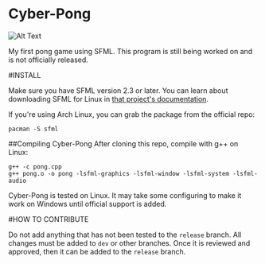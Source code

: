 # Cyber-Pong
![Alt Text](http://imgur.com/a/B2Heh)

My first pong game using SFML. This program is still being worked on and is not
officially released.

#INSTALL

Make sure you have SFML version 2.3 or later. You can learn about downloading
SFML for Linux in [that project's
documentation](http://www.sfml-dev.org/tutorials/2.3/start-linux.php).

If you're using Arch Linux, you can grab the package from the official repo:
    
    pacman -S sfml

##Compiling Cyber-Pong
After cloning this repo, compile with g++ on Linux:

    g++ -c pong.cpp
    g++ pong.o -o pong -lsfml-graphics -lsfml-window -lsfml-system -lsfml-audio

Cyber-Pong is tested on Linux. It may take some configuring to make it work on
Windows until official support is added.

#HOW TO CONTRIBUTE

Do not add anything that has not been tested to the `release` branch. All changes
must be added to `dev` or other branches. Once it is reviewed and approved,
then it can be added to the `release` branch.
